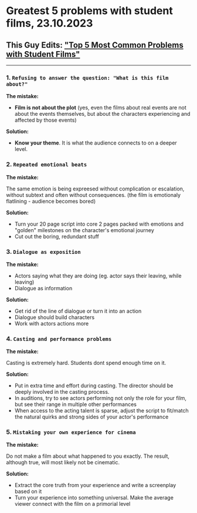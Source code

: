# Greatest 5 problems with student films, 23.10.2023

## This Guy Edits: ["Top 5 Most Common Problems with Student Films"](https://www.youtube.com/watch?v=jpZaWyQa800)

---

### 1. **`Refusing to answer the question: "What is this film about?"`**

**The mistake:**

* **Film is not about the plot** (yes, even the films about real events are not about the events themselves, but about the characters experiencing and affected by those events)

**Solution:**

* **Know your theme**. It is what the audience connects to on a deeper level.

### 2. **`Repeated emotional beats`**

**The mistake:**

The same emotion is being expreesed without complication or escalation, without subtext and often without consequences. (the film is emotionaly flatlining - audience becomes bored)

**Solution:**

* Turn your 20 page script into core 2 pages packed with emotions and "golden" milestones on the character's emotional journey
* Cut out the boring, redundant stuff

### 3. **`Dialogue as exposition`**

**The mistake:**

* Actors saying what they are doing (eg. actor says their leaving, while leaving)
* Dialogue as information

**Solution:**

* Get rid of the line of dialogue or turn it into an action
* Dialogue should build characters
* Work with actors actions more

### 4. **`Casting and performance problems`**

**The mistake:**

Casting is extremely hard. Students dont spend enough time on it.

**Solution:**

* Put in extra time and effort during casting. The director should be deeply involved in the casting process.
* In auditions, try to see actors performing not only the role for your film, but see their range in multiple other performances
* When access to the acting talent is sparse, adjust the script to fit/match the natural quirks and strong sides of your actor's performance

### 5. **`Mistaking your own experience for cinema`**

**The mistake:**

Do not make a film about what happened to you exactly. The result, although true, will most likely not be cinematic.

**Solution:**

* Extract the core truth from your experience and write a screenplay based on it
* Turn your experience into something universal. Make the average viewer connect with the film on a primorial level
